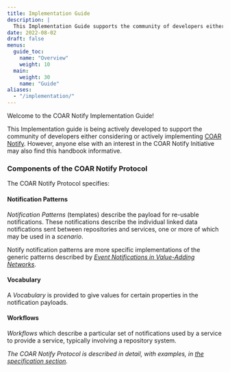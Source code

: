 ```yaml
---
title: Implementation Guide
description: |
  This Implementation Guide supports the community of developers either considering or actively implementing COAR Notify. However, anyone else with an interest in the COAR Notify Initiative may also find this handbook informative.
date: 2022-08-02
draft: false
menus:
  guide_toc:
    name: "Overview"
    weight: 10
  main:
    weight: 30
    name: "Guide"
aliases:
  - "/implementation/"
---
```


Welcome to the COAR Notify Implementation Guide!

This Implementation guide is being actively developed to support the community of developers either considering or actively implementing [COAR Notify](https://www.coar-repositories.org/notify/). However, anyone else with an interest in the COAR Notify Initiative may also find this handbook informative.

### Components of the COAR Notify Protocol
The COAR Notify Protocol specifies:

#### Notification Patterns
_Notification Patterns_ (templates) describe the payload for re-usable notifications. These notifications describe the individual linked data notifications sent between repositories and services, one or more of which may be used in a *scenario*.

Notify notification patterns are more specific implementations of the generic patterns described by *[Event Notifications in Value-Adding Networks](https://www.eventnotifications.net/)*.

#### Vocabulary
A _Vocabulary_ is provided to give values for certain properties in the notification payloads.

#### Workflows
_Workflows_ which describe a particular set of notifications used by a service to provide a service, typically involving a repository system.

*The COAR Notify Protocol is described in detail, with examples, in [the specification section](/specification/).*


